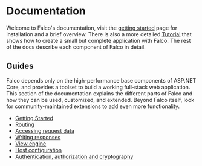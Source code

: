 # Documentation

Welcome to Falco's documentation, visit the [getting started](get-started.md) page for installation and a brief overview. There is also a more detailed [Tutorial](tutorial.md) that shows how to create a small but complete application with Falco. The rest of the docs describe each component of Falco in detail.


## Guides

Falco depends only on the high-performance base components of ASP.NET Core, and provides a toolset to build a working full-stack web application. This section of the documentation explains the different parts of Falco and how they can be used, customized, and extended. Beyond Falco itself, look for community-maintained extensions to add even more functionality.

- [Getting Started](get-started.md)
- [Routing](routing.md)
- [Accessing request data](request.md)
- [Writing responses](response.md)
- [View engine](markup.md)
- [Host configuration](host.md)
- [Authentication, authorization and cryptography](security.md)